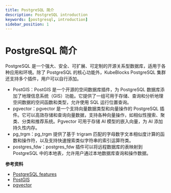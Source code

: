```yaml
---
title: PostgreSQL 简介
description: PostgreSQL introduction
keywords: [postgresql, introduction]
sidebar_position: 1
---
```


# PostgreSQL 简介

PostgreSQL 是一个强大、安全、可扩展、可定制的开源关系型数据库，适用于各种应用和环境。除了 PostgreSQL 的核心功能外，KubeBlocks PostgreSQL 集群还支持多个插件，用户可以自行添加。

* PostGIS：PostGIS 是一个开源的空间数据库插件，为 PostgreSQL 数据库添加了地理信息系统（GIS）功能。它提供了一组可用于存储、查询和分析地理空间数据的空间函数和类型，允许使用 SQL 运行位置查询。
* pgvector：pgvector 是一个支持向量数据类型和向量操作的 PostgreSQL 插件。它可以高效存储和查询向量数据，支持各种向量操作，如相似性搜索、聚类、分类和推荐系统。Pgvector 可用于存储 AI 模型的嵌入向量，为 AI 添加持久性内存。
* pg_trgm：pg_trgm 提供了基于 trigram 匹配的字母数字文本相似度计算的函数和操作符，以及支持快速搜索类似字符串的索引运算符类。
* postgres_fdw：postgres_fdw 插件可以将远程数据库的表映射到 PostgreSQL 中的本地表，允许用户通过本地数据库查询和操作数据。

**参考资料**

* [PostgreSQL features](https://www.postgresql.org/about/featurematrix/)
* [PostGIS](https://postgis.net/)
* [pgvector](https://github.com/pgvector/pgvector)
